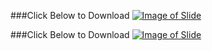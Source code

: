###Click Below to Download
[![Image of Slide](http://image.slidesharecdn.com/algorithmintro-160608065422/95/algorithm-introduction-1-638.jpg)](http://www.slideshare.net/AshimLamichhane/algorithm-introduction)

###Click Below to Download
[![Image of Slide](http://image.slidesharecdn.com/algorithmbigo-160612050627/95/algorithm-big-o-1-638.jpg)](http://www.slideshare.net/AshimLamichhane/algorithm-big-o)